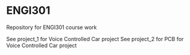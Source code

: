 # ENGI301

Repository for ENGI301 course work

See project_1 for Voice Controlled Car project
See project_2 for PCB for Voice Controlled Car project